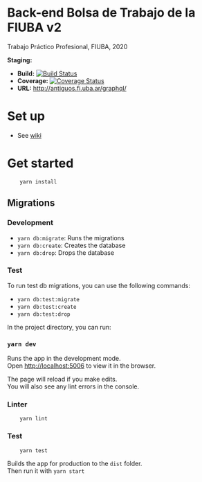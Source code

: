 # Back-end Bolsa de Trabajo de la FIUBA v2
Trabajo Práctico Profesional, FIUBA, 2020

**Staging:** 
  * **Build:** [![Build Status](https://travis-ci.com/fiuba-laboral-v2/back-end.svg?branch=staging)](https://travis-ci.com/fiuba-laboral-v2/back-end)  
  * **Coverage:** [![Coverage Status](https://coveralls.io/repos/github/fiuba-laboral-v2/back-end/badge.svg)](https://coveralls.io/github/fiuba-laboral-v2/back-end)
  * **URL:** http://antiguos.fi.uba.ar/graphql/

# Set up

- See [wiki](https://github.com/fiuba-laboral-v2/back-end/wiki/Set-up)

# Get started

```
    yarn install
```

## Migrations

### Development

 - `yarn db:migrate`: Runs the migrations
 - `yarn db:create`: Creates the database
 - `yarn db:drop`: Drops the database

### Test

To run test db migrations, you can use the following commands:
 
 - `yarn db:test:migrate`
 - `yarn db:test:create`
 - `yarn db:test:drop`

In the project directory, you can run:

### `yarn dev`

Runs the app in the development mode.<br />
Open [http://localhost:5006](http://localhost:5006) to view it in the browser.

The page will reload if you make edits.<br />
You will also see any lint errors in the console.

### Linter

```
    yarn lint
```

### Test
```
    yarn test
```

Builds the app for production to the `dist` folder.<br />
Then run it with `yarn start`
